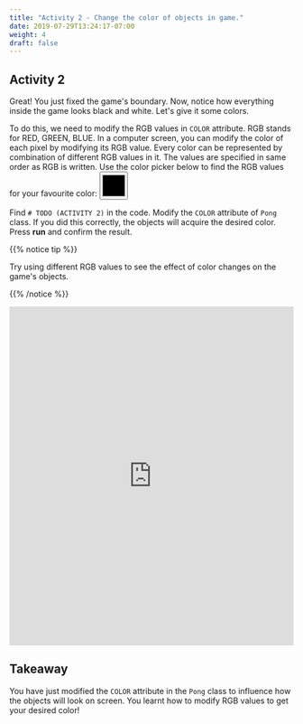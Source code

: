 ```yaml
---
title: "Activity 2 - Change the color of objects in game."
date: 2019-07-29T13:24:17-07:00
weight: 4
draft: false
---
```


## Activity 2

Great! You just fixed the game's boundary. Now, notice how everything inside the game looks black and white. Let's give it some colors. 

To do this, we need to modify the RGB values in `COLOR` attribute.
RGB stands for RED, GREEN, BLUE. In a computer screen, you can modify the color of each pixel by modifying its RGB value. Every color can be represented by combination of different RGB values in it. The values are specified in same order as RGB is written. Use the color picker below to find the RGB values for your favourite color:
<input type="color" id="colorpicker" style="height:50px;width:50px">

Find `# TODO (ACTIVITY 2)` in the code. Modify the `COLOR` attribute of `Pong` class. If you did this correctly, the objects will acquire the desired color. Press <b>run</b> and confirm the result.

{{% notice tip %}}

Try using different RGB values to see the effect of color changes on the game's objects.

{{% /notice %}}
<iframe height="600px" width="100%" src="https://replit.com/@nuevofoundation/PongLessonStudent?lite=true" scrolling="no" frameborder="no" allowtransparency="true" allowfullscreen="true" sandbox="allow-forms allow-pointer-lock allow-popups allow-same-origin allow-scripts allow-modals"></iframe>

## Takeaway 
You have just modified the `COLOR` attribute in the `Pong` class to influence how the objects will look on screen. You learnt how to modify RGB values to get your desired color!
